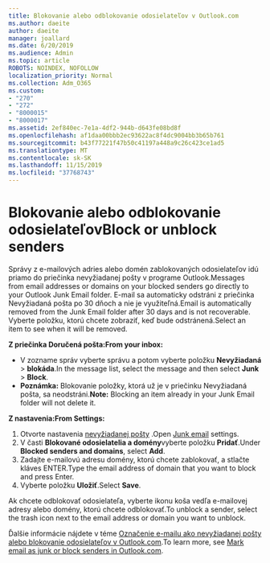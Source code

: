 ```yaml
---
title: Blokovanie alebo odblokovanie odosielateľov v Outlook.com
ms.author: daeite
author: daeite
manager: joallard
ms.date: 6/20/2019
ms.audience: Admin
ms.topic: article
ROBOTS: NOINDEX, NOFOLLOW
localization_priority: Normal
ms.collection: Adm_O365
ms.custom:
- "270"
- "272"
- "8000015"
- "8000017"
ms.assetid: 2ef840ec-7e1a-4df2-944b-d643fe08bd8f
ms.openlocfilehash: af1daa00bbb2ec93622ac8f4dc9004bb3b65b761
ms.sourcegitcommit: b43f77221f47b50c41197a448a9c26c423ce1ad5
ms.translationtype: MT
ms.contentlocale: sk-SK
ms.lasthandoff: 11/15/2019
ms.locfileid: "37768743"
---
```

# <a name="block-or-unblock-senders"></a><span data-ttu-id="8c80e-102">Blokovanie alebo odblokovanie odosielateľov</span><span class="sxs-lookup"><span data-stu-id="8c80e-102">Block or unblock senders</span></span>

<span data-ttu-id="8c80e-103">Správy z e-mailových adries alebo domén zablokovaných odosielateľov idú priamo do priečinka nevyžiadanej pošty v programe Outlook.</span><span class="sxs-lookup"><span data-stu-id="8c80e-103">Messages from email addresses or domains on your blocked senders go directly to your Outlook Junk Email folder.</span></span> <span data-ttu-id="8c80e-104">E-mail sa automaticky odstráni z priečinka Nevyžiadaná pošta po 30 dňoch a nie je využiteľná.</span><span class="sxs-lookup"><span data-stu-id="8c80e-104">Email is automatically removed from the Junk Email folder after 30 days and is not recoverable.</span></span> <span data-ttu-id="8c80e-105">Vyberte položku, ktorú chcete zobraziť, keď bude odstránená.</span><span class="sxs-lookup"><span data-stu-id="8c80e-105">Select an item to see when it will be removed.</span></span>

<span data-ttu-id="8c80e-106">**Z priečinka Doručená pošta:**</span><span class="sxs-lookup"><span data-stu-id="8c80e-106">**From your inbox:**</span></span>

- <span data-ttu-id="8c80e-107">V zozname správ vyberte správu a potom vyberte položku **Nevyžiadaná** > **blokáda**.</span><span class="sxs-lookup"><span data-stu-id="8c80e-107">In the message list, select the message and then select **Junk** > **Block**.</span></span>
- <span data-ttu-id="8c80e-108">**Poznámka:** Blokovanie položky, ktorá už je v priečinku Nevyžiadaná pošta, sa neodstráni.</span><span class="sxs-lookup"><span data-stu-id="8c80e-108">**Note:** Blocking an item already in your Junk Email folder will not delete it.</span></span>

<span data-ttu-id="8c80e-109">**Z nastavenia:**</span><span class="sxs-lookup"><span data-stu-id="8c80e-109">**From Settings:**</span></span>

1. <span data-ttu-id="8c80e-110">Otvorte nastavenia [nevyžiadanej pošty](https://outlook.live.com/mail/options/mail/junkEmail) .</span><span class="sxs-lookup"><span data-stu-id="8c80e-110">Open [Junk email](https://outlook.live.com/mail/options/mail/junkEmail) settings.</span></span>
2. <span data-ttu-id="8c80e-111">V časti **Blokované odosielatelia a domény**vyberte položku **Pridať**.</span><span class="sxs-lookup"><span data-stu-id="8c80e-111">Under **Blocked senders and domains**, select **Add**.</span></span>
3. <span data-ttu-id="8c80e-112">Zadajte e-mailovú adresu domény, ktorú chcete zablokovať, a stlačte kláves ENTER.</span><span class="sxs-lookup"><span data-stu-id="8c80e-112">Type the email address of domain that you want to block and press Enter.</span></span>
4. <span data-ttu-id="8c80e-113">Vyberte položku **Uložiť**.</span><span class="sxs-lookup"><span data-stu-id="8c80e-113">Select **Save**.</span></span>

<span data-ttu-id="8c80e-114">Ak chcete odblokovať odosielateľa, vyberte ikonu koša vedľa e-mailovej adresy alebo domény, ktorú chcete odblokovať.</span><span class="sxs-lookup"><span data-stu-id="8c80e-114">To unblock a sender, select the trash icon next to the email address or domain you want to unblock.</span></span>

<span data-ttu-id="8c80e-115">Ďalšie informácie nájdete v téme [Označenie e-mailu ako nevyžiadanej pošty alebo blokovanie odosielateľov v Outlook.com](https://support.office.com/article/a3ece97b-82f8-4a5e-9ac3-e92fa6427ae4?wt.mc_id=Office_Outlook_com_Alchemy).</span><span class="sxs-lookup"><span data-stu-id="8c80e-115">To learn more, see [Mark email as junk or block senders in Outlook.com](https://support.office.com/article/a3ece97b-82f8-4a5e-9ac3-e92fa6427ae4?wt.mc_id=Office_Outlook_com_Alchemy).</span></span>